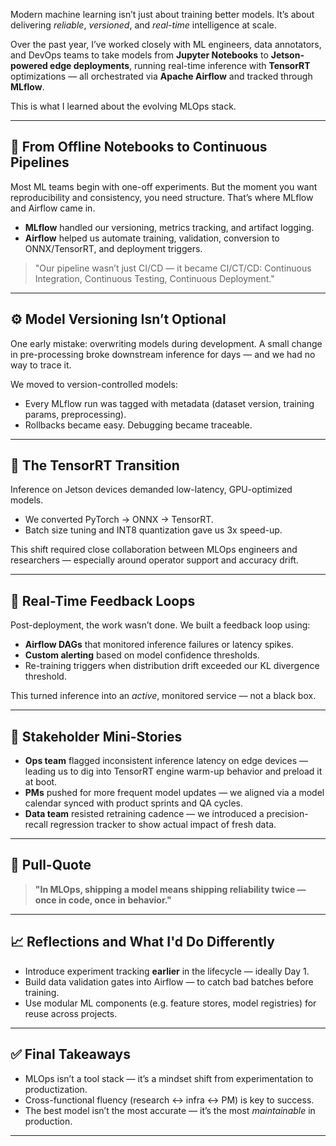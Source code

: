 Modern machine learning isn’t just about training better models. It’s about delivering *reliable*, *versioned*, and *real-time* intelligence at scale.

Over the past year, I’ve worked closely with ML engineers, data annotators, and DevOps teams to take models from **Jupyter Notebooks** to **Jetson-powered edge deployments**, running real-time inference with **TensorRT** optimizations — all orchestrated via **Apache Airflow** and tracked through **MLflow**.

This is what I learned about the evolving MLOps stack.

---

## 🚦 From Offline Notebooks to Continuous Pipelines

Most ML teams begin with one-off experiments. But the moment you want reproducibility and consistency, you need structure. That’s where MLflow and Airflow came in.

- **MLflow** handled our versioning, metrics tracking, and artifact logging.
- **Airflow** helped us automate training, validation, conversion to ONNX/TensorRT, and deployment triggers.

> "Our pipeline wasn’t just CI/CD — it became CI/CT/CD: Continuous Integration, Continuous Testing, Continuous Deployment."

---

## ⚙️ Model Versioning Isn’t Optional

One early mistake: overwriting models during development. A small change in pre-processing broke downstream inference for days — and we had no way to trace it.

We moved to version-controlled models:

- Every MLflow run was tagged with metadata (dataset version, training params, preprocessing).
- Rollbacks became easy. Debugging became traceable.

---

## 🧠 The TensorRT Transition

Inference on Jetson devices demanded low-latency, GPU-optimized models.

- We converted PyTorch → ONNX → TensorRT.
- Batch size tuning and INT8 quantization gave us 3x speed-up.

This shift required close collaboration between MLOps engineers and researchers — especially around operator support and accuracy drift.

---

## 🔁 Real-Time Feedback Loops

Post-deployment, the work wasn’t done. We built a feedback loop using:

- **Airflow DAGs** that monitored inference failures or latency spikes.
- **Custom alerting** based on model confidence thresholds.
- Re-training triggers when distribution drift exceeded our KL divergence threshold.

This turned inference into an *active*, monitored service — not a black box.

---

## 📍 Stakeholder Mini-Stories

- **Ops team** flagged inconsistent inference latency on edge devices — leading us to dig into TensorRT engine warm-up behavior and preload it at boot.
- **PMs** pushed for more frequent model updates — we aligned via a model calendar synced with product sprints and QA cycles.
- **Data team** resisted retraining cadence — we introduced a precision-recall regression tracker to show actual impact of fresh data.

---

## 🧠 Pull-Quote

> **"In MLOps, shipping a model means shipping reliability twice — once in code, once in behavior."**

---

## 📈 Reflections and What I'd Do Differently

- Introduce experiment tracking **earlier** in the lifecycle — ideally Day 1.
- Build data validation gates into Airflow — to catch bad batches before training.
- Use modular ML components (e.g. feature stores, model registries) for reuse across projects.

---

## ✅ Final Takeaways

- MLOps isn’t a tool stack — it’s a mindset shift from experimentation to productization.
- Cross-functional fluency (research ↔ infra ↔ PM) is key to success.
- The best model isn’t the most accurate — it’s the most *maintainable* in production.

---
 